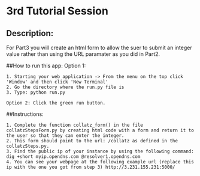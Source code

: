 # 3rd Tutorial Session
    
## Description: 
For Part3 you will create an html form to allow the suer to submit an integer value rather than using the URL paramater as you did in Part2. 
   

##How to run this app:
    Option 1:
    

    1. Starting your web application -> From the menu on the top click 'Window' and then click 'New Terminal'
    2. Go the directory where the run.py file is
    3. Type: python run.py
    
    Option 2: Click the green run button.
    
    
##Instructions:

    1. Complete the function collatz_form() in the file collatzStepsForm.py by creating html code with a form and return it to the user so that they can enter the integer.
    2. This form should point to the url: /collatz as defined in the collatzSteps.py.
    3. Find the public ip of your instance by using the following command: dig +short myip.opendns.com @resolver1.opendns.com
    4. You can see your webpage at the following example url (replace this ip with the one you got from step 3) http://3.231.155.231:5000/ 
